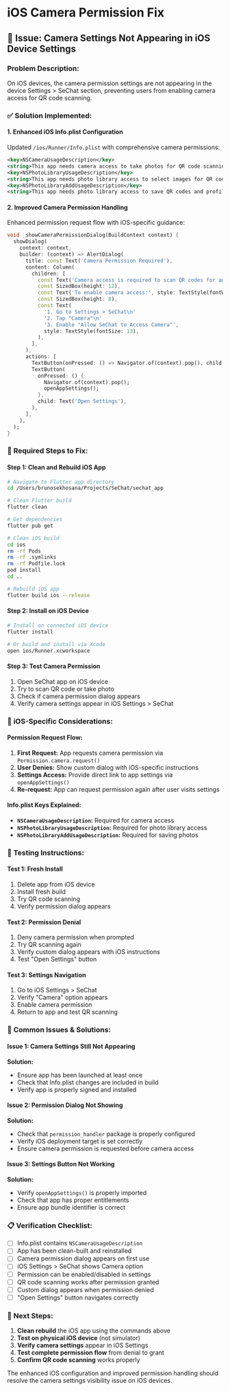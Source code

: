 # iOS Camera Permission Fix

## 🎯 **Issue: Camera Settings Not Appearing in iOS Device Settings**

### **Problem Description:**
On iOS devices, the camera permission settings are not appearing in the device Settings > SeChat section, preventing users from enabling camera access for QR code scanning.

### ✅ **Solution Implemented:**

#### **1. Enhanced iOS Info.plist Configuration**
Updated `/ios/Runner/Info.plist` with comprehensive camera permissions:

```xml
<key>NSCameraUsageDescription</key>
<string>This app needs camera access to take photos for QR code scanning and contact invitations.</string>
<key>NSPhotoLibraryUsageDescription</key>
<string>This app needs photo library access to select images for QR code scanning.</string>
<key>NSPhotoLibraryAddUsageDescription</key>
<string>This app needs photo library access to save QR codes and profile pictures.</string>
```

#### **2. Improved Camera Permission Handling**
Enhanced permission request flow with iOS-specific guidance:

```dart
void _showCameraPermissionDialog(BuildContext context) {
  showDialog(
    context: context,
    builder: (context) => AlertDialog(
      title: const Text('Camera Permission Required'),
      content: Column(
        children: [
          const Text('Camera access is required to scan QR codes for adding contacts.'),
          const SizedBox(height: 12),
          const Text('To enable camera access:', style: TextStyle(fontWeight: FontWeight.bold)),
          const SizedBox(height: 8),
          const Text(
            '1. Go to Settings > SeChat\n'
            '2. Tap "Camera"\n'
            '3. Enable "Allow SeChat to Access Camera"',
            style: TextStyle(fontSize: 13),
          ),
        ],
      ),
      actions: [
        TextButton(onPressed: () => Navigator.of(context).pop(), child: Text('Cancel')),
        TextButton(
          onPressed: () {
            Navigator.of(context).pop();
            openAppSettings();
          },
          child: Text('Open Settings'),
        ),
      ],
    ),
  );
}
```

### 🔧 **Required Steps to Fix:**

#### **Step 1: Clean and Rebuild iOS App**
```bash
# Navigate to Flutter app directory
cd /Users/brunosekhosana/Projects/SeChat/sechat_app

# Clean Flutter build
flutter clean

# Get dependencies
flutter pub get

# Clean iOS build
cd ios
rm -rf Pods
rm -rf .symlinks
rm -rf Podfile.lock
pod install
cd ..

# Rebuild iOS app
flutter build ios --release
```

#### **Step 2: Install on iOS Device**
```bash
# Install on connected iOS device
flutter install

# Or build and install via Xcode
open ios/Runner.xcworkspace
```

#### **Step 3: Test Camera Permission**
1. Open SeChat app on iOS device
2. Try to scan QR code or take photo
3. Check if camera permission dialog appears
4. Verify camera settings appear in iOS Settings > SeChat

### 📱 **iOS-Specific Considerations:**

#### **Permission Request Flow:**
1. **First Request:** App requests camera permission via `Permission.camera.request()`
2. **User Denies:** Show custom dialog with iOS-specific instructions
3. **Settings Access:** Provide direct link to app settings via `openAppSettings()`
4. **Re-request:** App can request permission again after user visits settings

#### **Info.plist Keys Explained:**
- **`NSCameraUsageDescription`:** Required for camera access
- **`NSPhotoLibraryUsageDescription`:** Required for photo library access
- **`NSPhotoLibraryAddUsageDescription`:** Required for saving photos

### 🧪 **Testing Instructions:**

#### **Test 1: Fresh Install**
1. Delete app from iOS device
2. Install fresh build
3. Try QR code scanning
4. Verify permission dialog appears

#### **Test 2: Permission Denial**
1. Deny camera permission when prompted
2. Try QR scanning again
3. Verify custom dialog appears with iOS instructions
4. Test "Open Settings" button

#### **Test 3: Settings Navigation**
1. Go to iOS Settings > SeChat
2. Verify "Camera" option appears
3. Enable camera permission
4. Return to app and test QR scanning

### 🚨 **Common Issues & Solutions:**

#### **Issue 1: Camera Settings Still Not Appearing**
**Solution:** 
- Ensure app has been launched at least once
- Check that Info.plist changes are included in build
- Verify app is properly signed and installed

#### **Issue 2: Permission Dialog Not Showing**
**Solution:**
- Check that `permission_handler` package is properly configured
- Verify iOS deployment target is set correctly
- Ensure camera permission is requested before camera access

#### **Issue 3: Settings Button Not Working**
**Solution:**
- Verify `openAppSettings()` is properly imported
- Check that app has proper entitlements
- Ensure app bundle identifier is correct

### 📋 **Verification Checklist:**

- [ ] Info.plist contains `NSCameraUsageDescription`
- [ ] App has been clean-built and reinstalled
- [ ] Camera permission dialog appears on first use
- [ ] iOS Settings > SeChat shows Camera option
- [ ] Permission can be enabled/disabled in settings
- [ ] QR code scanning works after permission granted
- [ ] Custom dialog appears when permission denied
- [ ] "Open Settings" button navigates correctly

### 🔄 **Next Steps:**

1. **Clean rebuild** the iOS app using the commands above
2. **Test on physical iOS device** (not simulator)
3. **Verify camera settings** appear in iOS Settings
4. **Test complete permission flow** from denial to grant
5. **Confirm QR code scanning** works properly

The enhanced iOS configuration and improved permission handling should resolve the camera settings visibility issue on iOS devices. 